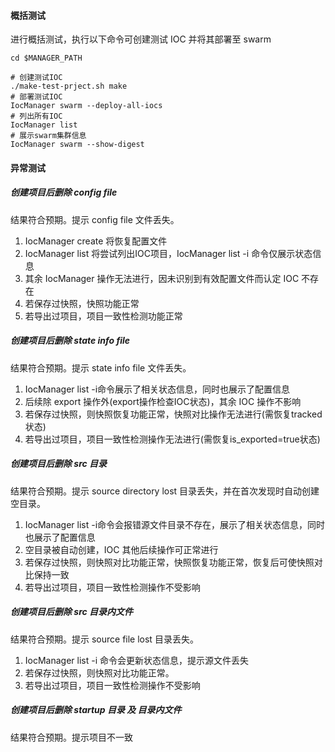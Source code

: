 #### 概括测试

进行概括测试，执行以下命令可创建测试 IOC 并将其部署至 swarm

```shell
cd $MANAGER_PATH

# 创建测试IOC
./make-test-prject.sh make
# 部署测试IOC
IocManager swarm --deploy-all-iocs
# 列出所有IOC
IocManager list
# 展示swarm集群信息
IocManager swarm --show-digest
```

#### 异常测试

##### 创建项目后删除 config file

结果符合预期。提示 config file 文件丢失。

1. IocManager create 将恢复配置文件
2. IocManager list 将尝试列出IOC项目，IocManager list -i 命令仅展示状态信息
3. 其余 IocManager 操作无法进行，因未识别到有效配置文件而认定 IOC 不存在
4. 若保存过快照，快照功能正常
5. 若导出过项目，项目一致性检测功能正常

##### 创建项目后删除 state info file

结果符合预期。提示 state info file 文件丢失。

1. IocManager list -i命令展示了相关状态信息，同时也展示了配置信息
2. 后续除 export 操作外(export操作检查IOC状态)，其余 IOC 操作不影响
3. 若保存过快照，则快照恢复功能正常，快照对比操作无法进行(需恢复tracked状态)
4. 若导出过项目，项目一致性检测操作无法进行(需恢复is_exported=true状态)

##### 创建项目后删除 src 目录

结果符合预期。提示 source directory lost 目录丢失，并在首次发现时自动创建空目录。

1. IocManager list -i命令会报错源文件目录不存在，展示了相关状态信息，同时也展示了配置信息
2. 空目录被自动创建，IOC 其他后续操作可正常进行
3. 若保存过快照，则快照对比功能正常，快照恢复功能正常，恢复后可使快照对比保持一致
4. 若导出过项目，项目一致性检测操作不受影响

##### 创建项目后删除 src 目录内文件

结果符合预期。提示 source file lost 目录丢失。

1. IocManager list -i 命令会更新状态信息，提示源文件丢失
2. 若保存过快照，则快照对比功能正常。
3. 若导出过项目，项目一致性检测操作不受影响

##### 创建项目后删除 startup 目录 及 目录内文件

结果符合预期。提示项目不一致

